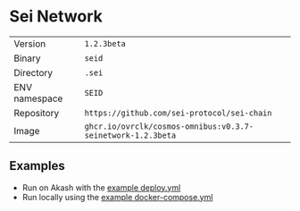 # Sei Network

| | |
|---|---|
|Version|`1.2.3beta`|
|Binary|`seid`|
|Directory|`.sei`|
|ENV namespace|`SEID`|
|Repository|`https://github.com/sei-protocol/sei-chain`|
|Image|`ghcr.io/ovrclk/cosmos-omnibus:v0.3.7-seinetwork-1.2.3beta`|

## Examples

- Run on Akash with the [example deploy.yml](./deploy.yml)
- Run locally using the [example docker-compose.yml](./docker-compose.yml)